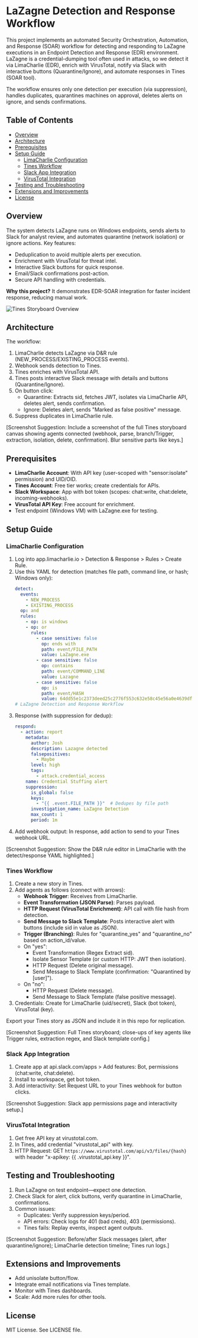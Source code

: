 # LaZagne Detection and Response Workflow

This project implements an automated Security Orchestration, Automation, and Response (SOAR) workflow for detecting and responding to LaZagne executions in an Endpoint Detection and Response (EDR) environment. LaZagne is a credential-dumping tool often used in attacks, so we detect it via LimaCharlie (EDR), enrich with VirusTotal, notify via Slack with interactive buttons (Quarantine/Ignore), and automate responses in Tines (SOAR tool).

The workflow ensures only one detection per execution (via suppression), handles duplicates, quarantines machines on approval, deletes alerts on ignore, and sends confirmations.

## Table of Contents
- [Overview](#overview)
- [Architecture](#architecture)
- [Prerequisites](#prerequisites)
- [Setup Guide](#setup-guide)
  - [LimaCharlie Configuration](#limacharlie-configuration)
  - [Tines Workflow](#tines-workflow)
  - [Slack App Integration](#slack-app-integration)
  - [VirusTotal Integration](#virustotal-integration)
- [Testing and Troubleshooting](#testing-and-troubleshooting)
- [Extensions and Improvements](#extensions-and-improvements)
- [License](#license)

## Overview
The system detects LaZagne runs on Windows endpoints, sends alerts to Slack for analyst review, and automates quarantine (network isolation) or ignore actions. Key features:
- Deduplication to avoid multiple alerts per execution.
- Enrichment with VirusTotal for threat intel.
- Interactive Slack buttons for quick response.
- Email/Slack confirmations post-action.
- Secure API handling with credentials.

**Why this project?** It demonstrates EDR-SOAR integration for faster incident response, reducing manual work.

![Tines Storyboard Overview](images/SOAR-WORKFLOW.drawio.png)

## Architecture
The workflow:
1. LimaCharlie detects LaZagne via D&R rule (NEW_PROCESS/EXISTING_PROCESS events).
2. Webhook sends detection to Tines.
3. Tines enriches with VirusTotal API.
4. Tines posts interactive Slack message with details and buttons (Quarantine/Ignore).
5. On button click:
   - Quarantine: Extracts sid, fetches JWT, isolates via LimaCharlie API, deletes alert, sends confirmation.
   - Ignore: Deletes alert, sends "Marked as false positive" message.
6. Suppress duplicates in LimaCharlie rule.

[Screenshot Suggestion: Include a screenshot of the full Tines storyboard canvas showing agents connected (webhook, parse, branch/Trigger, extraction, isolation, delete, confirmation). Blur sensitive parts like keys.]

## Prerequisites
- **LimaCharlie Account**: With API key (user-scoped with "sensor:isolate" permission) and UID/OID.
- **Tines Account**: Free tier works; create credentials for APIs.
- **Slack Workspace**: App with bot token (scopes: chat:write, chat:delete, incoming-webhooks).
- **VirusTotal API Key**: Free account for enrichment.
- Test endpoint (Windows VM) with LaZagne.exe for testing.

## Setup Guide

### LimaCharlie Configuration
1. Log into app.limacharlie.io > Detection & Response > Rules > Create Rule.
2. Use this YAML for detection (matches file path, command line, or hash; Windows only):
   ```yaml
   detect:
     events:
       - NEW_PROCESS
       - EXISTING_PROCESS
     op: and
     rules:
       - op: is windows
       - op: or
         rules:
           - case sensitive: false
             op: ends with
             path: event/FILE_PATH
             value: LaZagne.exe
           - case sensitive: false
             op: contains
             path: event/COMMAND_LINE
             value: Lazagne
           - case sensitive: false
             op: is
             path: event/HASH
             value: 64dd55e1c2373deed25c2776f553c632e58c45e56a0e4639dfd54ee97eab9c19
   # LaZagne Detection and Response Workflow
3. Response (with suppression for dedup):
   ```yaml
   respond:
     - action: report
       metadata:
         author: Josh
         description: Lazagne detected
         falsepositives:
           - Maybe
         level: high
         tags:
           - attack.credential_access
       name: Credential Stuffing alert
       suppression:
         is_global: false
         keys:
           - "{{ .event.FILE_PATH }}"  # Dedupes by file path
         investigation_name: LaZagne Detection
         max_count: 1
         period: 1m
   ```
4. Add webhook output: In response, add action to send to your Tines webhook URL.

[Screenshot Suggestion: Show the D&R rule editor in LimaCharlie with the detect/response YAML highlighted.]

### Tines Workflow
1. Create a new story in Tines.
2. Add agents as follows (connect with arrows):
   - **Webhook Trigger**: Receives from LimaCharlie.
   - **Event Transformation (JSON Parse)**: Parses payload.
   - **HTTP Request (VirusTotal Enrichment)**: API call with file hash from detection.
   - **Send Message to Slack Template**: Posts interactive alert with buttons (include sid in value as JSON).
   - **Trigger (Branching)**: Rules for "quarantine_yes" and "quarantine_no" based on action_id/value.
   - On "yes":
     - Event Transformation (Regex Extract sid).
     - Isolate Sensor Template (or custom HTTP: JWT then isolation).
     - HTTP Request (Delete original message).
     - Send Message to Slack Template (confirmation: "Quarantined by [user]").
   - On "no":
     - HTTP Request (Delete message).
     - Send Message to Slack Template (false positive message).
3. Credentials: Create for LimaCharlie (uid/secret), Slack (bot token), VirusTotal (key).

Export your Tines story as JSON and include it in this repo for replication.

[Screenshot Suggestion: Full Tines storyboard; close-ups of key agents like Trigger rules, extraction regex, and Slack template config.]

### Slack App Integration
1. Create app at api.slack.com/apps > Add features: Bot, permissions (chat:write, chat:delete).
2. Install to workspace, get bot token.
3. Add interactivity: Set Request URL to your Tines webhook for button clicks.

[Screenshot Suggestion: Slack app permissions page and interactivity setup.]

### VirusTotal Integration
1. Get free API key at virustotal.com.
2. In Tines, add credential "virustotal_api" with key.
3. HTTP Request: GET `https://www.virustotal.com/api/v3/files/{hash}` with header "x-apikey: {{ .virustotal_api.key }}".

## Testing and Troubleshooting
1. Run LaZagne on test endpoint—expect one detection.
2. Check Slack for alert, click buttons, verify quarantine in LimaCharlie, confirmations.
3. Common issues:
   - Duplicates: Verify suppression keys/period.
   - API errors: Check logs for 401 (bad creds), 403 (permissions).
   - Tines fails: Replay events, inspect agent outputs.

[Screenshot Suggestion: Before/after Slack messages (alert, after quarantine/ignore); LimaCharlie detection timeline; Tines run logs.]

## Extensions and Improvements
- Add unisolate button/flow.
- Integrate email notifications via Tines template.
- Monitor with Tines dashboards.
- Scale: Add more rules for other tools.

## License
MIT License. See LICENSE file.
